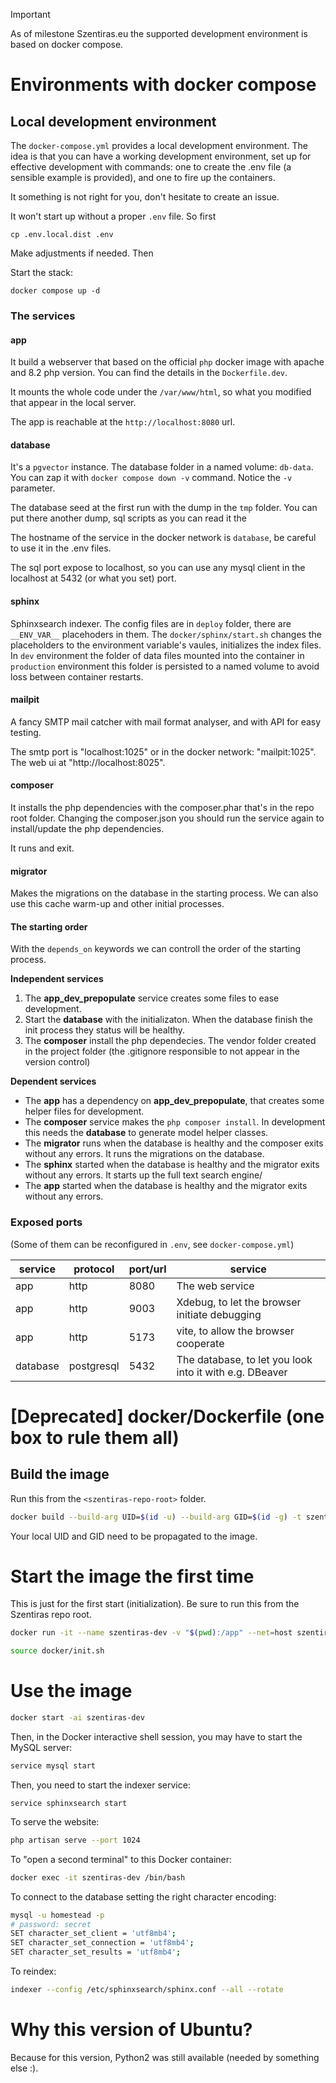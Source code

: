 > [!IMPORTANT]
As of milestone Szentiras.eu the supported development environment is based on docker compose.

# Environments with docker compose

## Local development environment

The `docker-compose.yml` provides a local development environment.
The idea is that you can have a working development environment, set up for effective development with commands: one to create the .env file (a sensible example is provided), and one to fire up the containers.

It something is not right for you, don't hesitate to create an issue.

It won't start up without a proper `.env` file. So first

```
cp .env.local.dist .env
```
Make adjustments if needed. Then

Start the stack: 

```
docker compose up -d
```

### The services

#### app

It build a webserver that based on the official `php` docker image with apache and 8.2 php version.
You can find the details in the `Dockerfile.dev`.

It mounts the whole code under the `/var/www/html`, so what you modified that appear in the local server.

The app is reachable at the `http://localhost:8080` url.

#### database

It's a `pgvector` instance. The database folder in a named volume: `db-data`. You can zap it with `docker compose down -v` command. Notice the `-v` parameter.

The database seed at the first run with the dump in the `tmp` folder. You can put there another dump, sql scripts as you can read it the 

The hostname of the service in the docker network is `database`, be careful to use it in the .env files.

The sql port expose to localhost, so you can use any mysql client in the localhost at 5432 (or what you set) port.

#### sphinx

Sphinxsearch indexer. The config files are in `deploy` folder, there are `__ENV_VAR__` placehoders in them.
The `docker/sphinx/start.sh` changes the placeholders to the environment variable's vaules, initializes the index files.
In `dev` environment the folder of data files mounted into the container in `production` environment this folder is persisted to a named volume to avoid loss between container restarts.

#### mailpit

A fancy SMTP mail catcher with mail format analyser, and with API for easy testing.

The smtp port is "localhost:1025" or in the docker network: "mailpit:1025". The web ui at "http://localhost:8025".

#### composer

It installs the php dependencies with the composer.phar that's in the repo root folder.
Changing the composer.json you should run the service again to install/update the php dependencies.

It runs and exit.

#### migrator

Makes the migrations on the database in the starting process. We can also use this cache warm-up and other initial processes.

#### The starting order

With the `depends_on` keywords we can controll the order of the starting process.

**Independent services**

1. The **app_dev_prepopulate** service creates some files to ease development.
3. Start the **database** with the initializaton.
   When the database finish the init process they status will be healthy.
4. The **composer** install the php dependecies. The vendor folder created in the project folder (the .gitignore responsible to not appear in the version control)

**Dependent services**

- The **app** has a dependency on **app_dev_prepopulate**, that creates some helper files for development.
- The **composer** service makes the `php composer install`. In development this needs the **database** to generate model helper classes.
- The **migrator** runs when the database is healthy and the composer exits without any errors. It runs the migrations on the database.
- The **sphinx** started when the database is healthy and the migrator exits without any errors. It starts up the full text search engine/
- The **app** started when the database is healthy and the migrator exits without any errors.

### Exposed ports

(Some of them can be reconfigured in `.env`, see `docker-compose.yml`)

| service | protocol | port/url | service |
| -- | -- | -- | -- |
| app            | http     | 8080 | The web service
| app            | http     | 9003 | Xdebug, to let the browser initiate debugging |
| app            | http     | 5173 | vite, to allow the browser cooperate |
| database       | postgresql    | 5432 | The database, to let you look into it with e.g. DBeaver


# [Deprecated] docker/Dockerfile (one box to rule them all)

## Build the image
Run this from the `<szentiras-repo-root>` folder.

```sh
docker build --build-arg UID=$(id -u) --build-arg GID=$(id -g) -t szentiras-dev . -f docker/Dockerfile
```

Your local UID and GID need to be propagated to the image.

# Start the image the first time

This is just for the first start (initialization). Be sure to run this from the Szentiras repo root.

```sh
docker run -it --name szentiras-dev -v "$(pwd):/app" --net=host szentiras-dev

source docker/init.sh
```

# Use the image

```sh
docker start -ai szentiras-dev
```

Then, in the Docker interactive shell session, you may have to start the MySQL server:

```sh
service mysql start
```

Then, you need to start the indexer service:

```
service sphinxsearch start
```

To serve the website:

```sh
php artisan serve --port 1024
```

To "open a second terminal" to this Docker container:

```sh
docker exec -it szentiras-dev /bin/bash
```

To connect to the database setting the right character encoding:

```sh
mysql -u homestead -p
# password: secret
SET character_set_client = 'utf8mb4';
SET character_set_connection = 'utf8mb4';
SET character_set_results = 'utf8mb4';
```

To reindex:

```sh
indexer --config /etc/sphinxsearch/sphinx.conf --all --rotate
```

# Why this version of Ubuntu?

Because for this version, Python2 was still available (needed by something else :).
